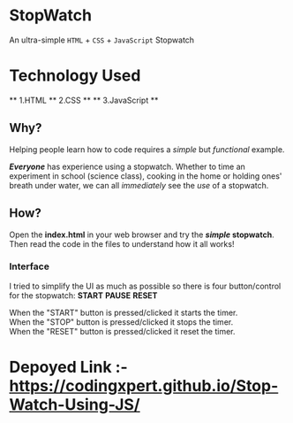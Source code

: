 # StopWatch
An ultra-simple `HTML` + `CSS` + `JavaScript` Stopwatch

# Technology Used
** 1.HTML
** 2.CSS **
** 3.JavaScript **
## Why?

Helping people learn how to code requires a *simple* but *functional* example.


**_Everyone_** has experience using a stopwatch.
Whether to time an experiment in school (science class),
cooking in the home or holding ones' breath under water,
we can all *immediately* see the *use* of a stopwatch.

## How?
Open the **index.html** in your web browser and try the **_simple_ stopwatch**.
Then read the code in the files to understand how it all works!


### Interface
I tried to simplify the UI as much as possible so there is four button/control for the stopwatch: **START**
**PAUSE** **RESET**


When the "START" button is pressed/clicked it starts the timer.  
When the "STOP" button is pressed/clicked it stops the timer.  
When the "RESET" button is pressed/clicked it reset the timer. 
# Depoyed Link :-https://codingxpert.github.io/Stop-Watch-Using-JS/
